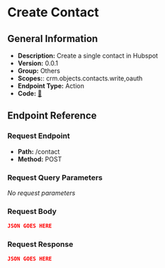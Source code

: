 # Create Contact

## General Information

- **Description:** Create a single contact in Hubspot
- **Version:** 0.0.1
- **Group:** Others
- **Scopes:**: crm.objects.contacts.write,oauth
- **Endpoint Type:** Action
- **Code:** [🔗](https://github.com/NangoHQ/integration-templates/tree/main/integrations/hubspot/actions/create-contact.ts)

## Endpoint Reference

### Request Endpoint

- **Path:** /contact
- **Method:** POST

### Request Query Parameters

_No request parameters_

### Request Body

```json
JSON GOES HERE
```

### Request Response

```json
JSON GOES HERE
```
